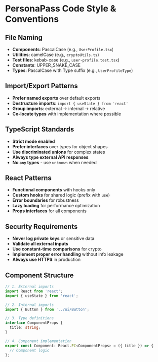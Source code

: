 # PersonaPass Code Style & Conventions

## File Naming
- **Components**: PascalCase (e.g., `UserProfile.tsx`)
- **Utilities**: camelCase (e.g., `cryptoUtils.ts`)
- **Test files**: kebab-case (e.g., `user-profile.test.tsx`)
- **Constants**: UPPER_SNAKE_CASE
- **Types**: PascalCase with Type suffix (e.g., `UserProfileType`)

## Import/Export Patterns
- **Prefer named exports** over default exports
- **Destructure imports**: `import { useState } from 'react'`
- **Group imports**: external → internal → relative
- **Co-locate types** with implementation where possible

## TypeScript Standards
- **Strict mode enabled**
- **Prefer interfaces** over types for object shapes
- **Use discriminated unions** for complex states
- **Always type external API responses**
- **No `any` types** - use `unknown` when needed

## React Patterns
- **Functional components** with hooks only
- **Custom hooks** for shared logic (prefix with `use`)
- **Error boundaries** for robustness
- **Lazy loading** for performance optimization
- **Props interfaces** for all components

## Security Requirements
- **Never log private keys** or sensitive data
- **Validate all external inputs**
- **Use constant-time comparisons** for crypto
- **Implement proper error handling** without info leakage
- **Always use HTTPS** in production

## Component Structure
```typescript
// 1. External imports
import React from 'react';
import { useState } from 'react';

// 2. Internal imports
import { Button } from '../ui/Button';

// 3. Type definitions
interface ComponentProps {
  title: string;
}

// 4. Component implementation
export const Component: React.FC<ComponentProps> = ({ title }) => {
  // Component logic
};
```